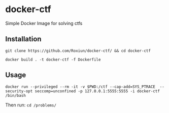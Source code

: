 # docker-ctf
Simple Docker Image for solving ctfs

## Installation
`git clone https://github.com/Roxiun/docker-ctf/ && cd docker-ctf`

`docker build . -t docker-ctf -f Dockerfile`


## Usage
`docker run --privileged --rm -it -v $PWD:/ctf --cap-add=SYS_PTRACE  --security-opt seccomp=unconfined -p 127.0.0.1:5555:5555 -i docker-ctf /bin/bash`

Then run:
`cd /problems/`
